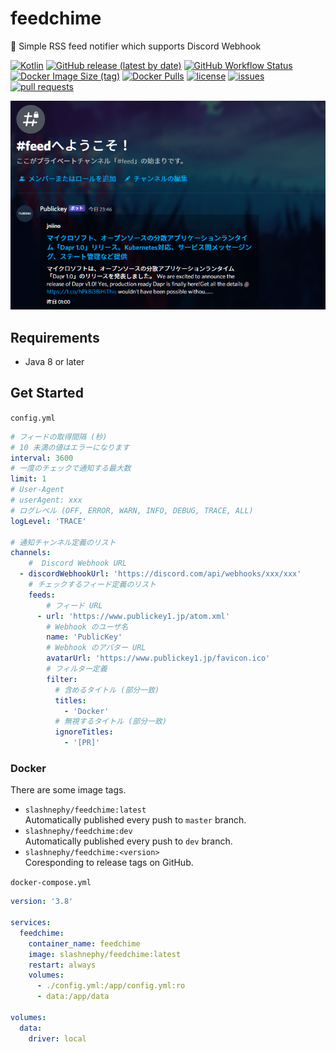 # feedchime

🔔 Simple RSS feed notifier which supports Discord Webhook

[![Kotlin](https://img.shields.io/badge/Kotlin-1.4.30-blue)](https://kotlinlang.org)
[![GitHub release (latest by date)](https://img.shields.io/github/v/release/SlashNephy/feedchime)](https://github.com/SlashNephy/feedchime/releases)
[![GitHub Workflow Status](https://img.shields.io/github/workflow/status/SlashNephy/feedchime/Docker)](https://hub.docker.com/r/slashnephy/feedchime)
[![Docker Image Size (tag)](https://img.shields.io/docker/image-size/slashnephy/feedchime/latest)](https://hub.docker.com/r/slashnephy/feedchime)
[![Docker Pulls](https://img.shields.io/docker/pulls/slashnephy/feedchime)](https://hub.docker.com/r/slashnephy/feedchime)
[![license](https://img.shields.io/github/license/SlashNephy/feedchime)](https://github.com/SlashNephy/feedchime/blob/master/LICENSE)
[![issues](https://img.shields.io/github/issues/SlashNephy/feedchime)](https://github.com/SlashNephy/feedchime/issues)
[![pull requests](https://img.shields.io/github/issues-pr/SlashNephy/feedchime)](https://github.com/SlashNephy/feedchime/pulls)

[![screenshot.png](https://raw.githubusercontent.com/SlashNephy/feedchime/master/docs/screenshot.png)](https://github.com/SlashNephy/feedchime)

## Requirements

- Java 8 or later

## Get Started

`config.yml`

```yaml
# フィードの取得間隔 (秒)
# 10 未満の値はエラーになります
interval: 3600
# 一度のチェックで通知する最大数
limit: 1
# User-Agent
# userAgent: xxx
# ログレベル (OFF, ERROR, WARN, INFO, DEBUG, TRACE, ALL)
logLevel: 'TRACE'

# 通知チャンネル定義のリスト
channels:
    #  Discord Webhook URL
  - discordWebhookUrl: 'https://discord.com/api/webhooks/xxx/xxx'
    # チェックするフィード定義のリスト
    feeds:
        # フィード URL
      - url: 'https://www.publickey1.jp/atom.xml'
        # Webhook のユーザ名
        name: 'PublicKey'
        # Webhook のアバター URL
        avatarUrl: 'https://www.publickey1.jp/favicon.ico'
        # フィルター定義
        filter:
          # 含めるタイトル (部分一致)
          titles:
            - 'Docker'
          # 無視するタイトル (部分一致)
          ignoreTitles:
            - '[PR]'
```

### Docker

There are some image tags.

- `slashnephy/feedchime:latest`  
  Automatically published every push to `master` branch.
- `slashnephy/feedchime:dev`  
  Automatically published every push to `dev` branch.
- `slashnephy/feedchime:<version>`  
  Coresponding to release tags on GitHub.

`docker-compose.yml`

```yaml
version: '3.8'

services:
  feedchime:
    container_name: feedchime
    image: slashnephy/feedchime:latest
    restart: always
    volumes:
      - ./config.yml:/app/config.yml:ro
      - data:/app/data

volumes:
  data:
    driver: local
```
